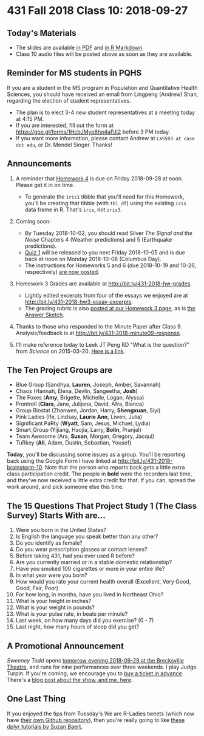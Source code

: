 # 431 Fall 2018 Class 10: 2018-09-27

## Today's Materials

- The slides are available [in PDF](https://github.com/THOMASELOVE/431-2018/blob/master/slides/class10431_class-10-slides_2018.pdf) and [in R Markdown](https://raw.githubusercontent.com/THOMASELOVE/431-2018/master/slides/class09/431_class-10-slides_2018.Rmd).
- Class 10 audio files will be posted above as soon as they are available.

## Reminder for MS students in PQHS

If you are a student in the MS program in Population and Quantitative Health Sciences, you should have received an email from Lingpeng (Andrew) Shan, regarding the election of student representatives. 

- The plan is to elect 3-4 new student representatives at a meeting today at 4:15 PM. 
- If you are interested, fill out the form at https://goo.gl/forms/1HcbJMyo6ho4aPJl2 before 3 PM today.
- If you want more information, please contact Andrew at `LXS503 at case dot edu`, or Dr. Mendel Singer. Thanks!

## Announcements

1. A reminder that [Homework 4](https://github.com/THOMASELOVE/431-2018/tree/master/homework/Homework4) is due on Friday 2018-09-28 at noon. Please get it in on time. 
    - To generate the `iris1` tibble that you'll need for this Homework, you'll be creating that tibble (with `tbl_df`) using the existing `iris` data frame in R. That's `iris`, not `iris3`.
    
2. Coming soon:
    - By Tuesday 2018-10-02, you should read Silver *The Signal and the Noise* Chapters 4 (Weather predictions) and 5 (Earthquake predictions).
    - [Quiz 1](https://github.com/THOMASELOVE/431-2018/tree/master/quizzes) will be released to you next Friday 2018-10-05 and is due back at noon on Monday 2018-10-08 (Columbus Day).
    - The instructions for Homeworks 5 and 6 (due 2018-10-19 and 10-26, respectively) [are now posted](https://github.com/THOMASELOVE/431-2018/tree/master/homework).

3. Homework 3 Grades are available at http://bit.ly/431-2018-hw-grades.
    - Lightly edited excerpts from four of the essays we enjoyed are at http://bit.ly/431-2018-hw3-essay-excerpts.
    - The grading rubric is also [posted at our Homework 3 page](https://github.com/THOMASELOVE/431-2018/blob/master/homework/Homework3/431-2018-hw3rubric.pdf), as is [the Answer Sketch](https://github.com/THOMASELOVE/431-2018/blob/master/homework/Homework3/431-2018-hw3sketch.pdf).

4. Thanks to those who responded to the Minute Paper after Class 9. Analysis/feedback is at http://bit.ly/431-2018-minute09-response.

5. I'll make reference today to Leek JT Peng RD "What is the question?" from *Science* on 2015-03-20. [Here is a link](http://bit.ly/leek-peng-whatisthequestion).

## The Ten Project Groups are

- Blue Group (Sandhya, **Lauren**, Joseph, Amber, Savannah)
- Chaos (Hannah, Elena, Devlin, Sangeetha, **Josh**)
- The Foxes (**Amy**, Brigette, Michelle, Logan, Alyssa)
- Frontroll (**Clara**, Jane, Julijana, David, Afra, Bianca)
- Group Biostat (Zhanwen, Jordan, Harry, **Shengxuan**, Siyi)
- Pink Ladies (Ife, Lindsay, **Laurie Ann**, Liwen, Julia)
- Significant PaRty (**Wyatt**, Sam, Jesus, Michael, Lydia)
- Smart_Group (Yijiang, Haojia, Larry, **Bolin**, Pranjal)
- Team Awesome (Ara, **Susan**, Morgan, Gregory, Jacqui)
- TuRkey (**Ali**, Adam, Dustin, Sebastian, Yousef)

**Today**, you'll be discussing some issues as a group. You'll be reporting back using the Google Form I have linked at http://bit.ly/431-2018-brainstorm-10. Note that the person who reports back gets a little extra class participation credit. The people in **bold** were the recorders last time, and they've now received a little extra credit for that. If you can, spread the work around, and pick someone else this time.

## The 15 Questions That Project Study 1 (The Class Survey) Starts With are...

1. Were you born in the United States?
2. Is English the language you speak better than any other?
3. Do you identify as female?
4. Do you wear prescription glasses or contact lenses?
5. Before taking 431, had you ever used R before?
6. Are you currently married or in a stable domestic relationship?
7. Have you smoked 100 cigarettes or more in your entire life?
8. In what year were you born?
9. How would you rate your current health overall (Excellent, Very Good, Good, Fair, Poor)
10. For how long, in months, have you lived in Northeast Ohio?
11. What is your height in inches? 
12. What is your weight in pounds? 
13. What is your pulse rate, in beats per minute? 
14. Last week, on how many days did you exercise? (0 - 7)
15. Last night, how many hours of sleep did you get?

## A Promotional Announcement

*Sweeney Todd* opens [tomorrow evening 2018-09-29 at the Brecksville Theatre](https://github.com/THOMASELOVE/theater), and runs for nine performances over three weekends. I play Judge Turpin. If you're coming, we encourage you to [buy a ticket in advance](https://github.com/THOMASELOVE/theater). There's a [blog post about the show, and me, here](http://inthelandofcleve.blogspot.com/2018/09/impressive-actor-thomas-love-channels.html).

## One Last Thing

If you enjoyed the tips from Tuesday's We are R-Ladies tweets (which now have [their own Github repository](https://github.com/suzanbaert/RLadies_RoCur)), then you're really going to like [these dplyr tutorials by Suzan Baert](https://suzan.rbind.io/categories/tutorial).
